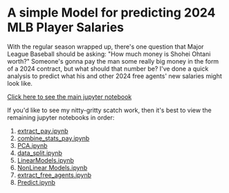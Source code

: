 # A simple Model for predicting 2024 MLB Player Salaries

With the regular season wrapped up, there's one question that Major League Baseball should be asking: "How much money is Shohei Ohtani worth?" Someone's gonna pay the man some really big money in the form of a 2024 contract, but what should that number be? I've done a quick analysis to predict what his and other 2024 free agents' new salaries might look like.

[Click here to see the main jupyter notebook](https://github.com/rrybuttry/MLB_salary_predict/blob/main/Main.ipynb)

If you'd like to see my nitty-gritty scatch work, then it's best to view the remaining jupyter notebooks in order:
1. [extract_pay.ipynb](https://github.com/rrybuttry/MLB_salary_predict/blob/main/extract_pay.ipynb)
2. [combine_stats_pay.ipynb](https://github.com/rrybuttry/MLB_salary_predict/blob/main/combine_stats_pay.ipynb)
3. [PCA.ipynb](https://github.com/rrybuttry/MLB_salary_predict/blob/main/PCA.ipynb)
4. [data_split.ipynb](https://github.com/rrybuttry/MLB_salary_predict/blob/main/data_split.ipynb)
5. [LinearModels.ipynb](https://github.com/rrybuttry/MLB_salary_predict/blob/main/LinearModels.ipynb)
6. [NonLinear Models.ipynb](https://github.com/rrybuttry/MLB_salary_predict/blob/main/NonLinear_Models.ipynb)
7. [extract_free_agents.ipynb](https://github.com/rrybuttry/MLB_salary_predict/blob/main/extract_free_agents.ipynb)
8. [Predict.ipynb](https://github.com/rrybuttry/MLB_salary_predict/blob/main/Predict.ipynb)

